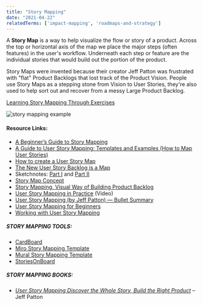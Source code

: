 ```yaml
---
title: "Story Mapping"
date: "2021-04-22"
relatedTerms: ['impact-mapping', 'roadmaps-and-strategy']
---
```


A **Story Map** is a way to help visualize the flow or story of a product. Across the top or horizontal axis of the map we place the major steps (often features) in the user's workflow. Underneath each step or feature are the individual stories that would build out the portion of the product.

Story Maps were invented because their creator Jeff Patton was frustrated with "flat" Product Backlogs that lost track of the Product Vision. People use Story Maps as a stepping stone from Vision to User Stories, they're also used to help sort out and recover from a messy Large Product Backlog.

[Learning Story Mapping Through Exercises](/blog/learning-story-mapping-exercises.html)

![story mapping example](src/content/glossary/story-mapping/images/story-mapping.png)

#### Resource Links:

- [A Beginner’s Guide to Story Mapping](https://blog.agileskills.de/en/a-beginners-guide-to-story-mapping/)
- [A Guide to User Story Mapping: Templates and Examples (How to Map User Stories)](https://plan.io/blog/user-story-mapping/)
- [How to create a User Story Map](https://winnipegagilist.blogspot.com/2012/03/how-to-create-user-story-map.html)
- [The New User Story Backlog is a Map](https://www.jpattonassociates.com/the-new-backlog/)
- Sketchnotes: [Part I](https://uxknowledgebase.com/story-mapping-part-1-e65b0b74591) and [Part II](https://uxknowledgebase.com/story-mapping-part-2-3b0e9e0cf2ef)
- [Story Map Concept](https://www.jpattonassociates.com/wp-content/uploads/2015/03/story_mapping.pdf)
- [Story Mapping, Visual Way of Building Product Backlog](https://www.thoughtworks.com/insights/blog/story-mapping-visual-way-building-product-backlog)
- [User Story Mapping in Practice](https://www.infoq.com/presentations/user-story-map/) (Video)
- [User Story Mapping (by Jeff Patton) — Bullet Summary](https://medium.com/@ivanlandabaso/user-story-mapping-by-jeff-patton-bullet-summary-1bf7b673e181)
- [User Story Mapping for Beginners](https://cardboardit.com/2018/10/user-story-mapping-for-beginners/)
- [Working with User Story Mapping](https://blog.piecemealgrowth.net/working-with-user-story-mapping)

##### STORY MAPPING TOOLS:

- [CardBoard](https://cardboardit.com/)
- [Miro Story Mapping Template](https://miro.com/templates/user-story-map/)
- [Mural Story Mapping Template](https://www.mural.co/templates/user-story-map)
- [StoriesOnBoard](https://storiesonboard.com/)

##### STORY MAPPING BOOKS:

- [_User Story Mapping Discover the Whole Story, Build the Right Product_](https://www.amazon.ca/User-Story-Mapping-Discover-Product/dp/14919049093/) – Jeff Patton

